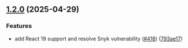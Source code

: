 ## [1.2.0](https://github.com/rudderlabs/rudder-sdk-react-native/compare/rudder-integration-singular-react-native@1.1.0...rudder-integration-singular-react-native@1.2.0) (2025-04-29)


### Features

* add React 19 support and resolve Snyk vulnerability ([#418](https://github.com/rudderlabs/rudder-sdk-react-native/issues/418)) ([793ae17](https://github.com/rudderlabs/rudder-sdk-react-native/commit/793ae17076d8f69404877eec07fea1b49c3ce304))

